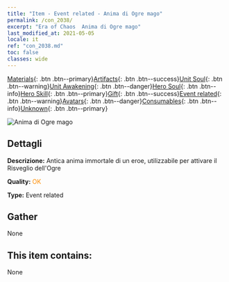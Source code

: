 ```yaml
---
title: "Item - Event related - Anima di Ogre mago"
permalink: /con_2038/
excerpt: "Era of Chaos  Anima di Ogre mago"
last_modified_at: 2021-05-05
locale: it
ref: "con_2038.md"
toc: false
classes: wide
---
```

 [Materials](/ItemsIT/){: .btn .btn--primary}[Artifacts](/ItemsIT/Artifacts/){: .btn .btn--success}[Unit Soul](/ItemsIT/UnitSoul/){: .btn .btn--warning}[Unit Awakening](/ItemsIT/UnitAwakening/){: .btn .btn--danger}[Hero Soul](/ItemsIT/HeroSoul/){: .btn .btn--info}[Hero Skill](/ItemsIT/HeroSkill/){: .btn .btn--primary}[Gift](/ItemsIT/Gift/){: .btn .btn--success}[Event related](/ItemsIT/Events/){: .btn .btn--warning}[Avatars](/ItemsIT/Avatars/){: .btn .btn--danger}[Consumables](/ItemsIT/Consumables/){: .btn .btn--info}[Unknown](/ItemsIT/Unknown/){: .btn .btn--primary}

 ![Anima di Ogre mago](/images/t/juexing_404.png)

## Dettagli
 **Descrizione:** Antica anima immortale di un eroe, utilizzabile per attivare il Risveglio dell'Ogre

 **Quality:** <span style="color: #FF8C00">OK</span>

 **Type:** Event related

## Gather

  None

## This item contains:

  None


